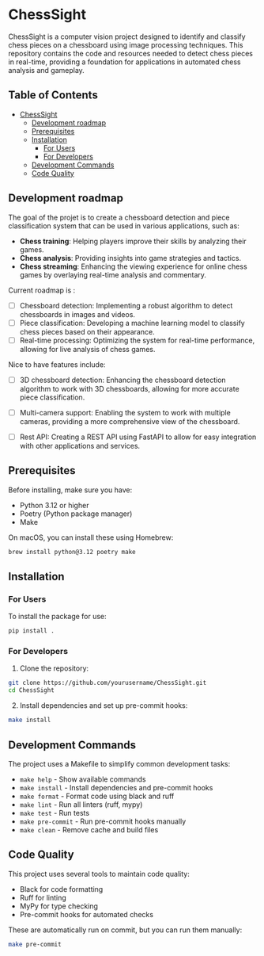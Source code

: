 # ChessSight

ChessSight is a computer vision project designed to identify and classify chess pieces on a chessboard using image processing techniques. This repository contains the code and resources needed to detect chess pieces in real-time, providing a foundation for applications in automated chess analysis and gameplay.

## Table of Contents
- [ChessSight](#chesssight)
  - [Development roadmap](#development-roadmap)
  - [Prerequisites](#prerequisites)
  - [Installation](#installation)
    - [For Users](#for-users)
    - [For Developers](#for-developers)
  - [Development Commands](#development-commands)
  - [Code Quality](#code-quality)

## Development roadmap

The goal of the projet is to create a chessboard detection and piece classification system that can be used in various applications, such as:
- **Chess training**: Helping players improve their skills by analyzing their games.
- **Chess analysis**: Providing insights into game strategies and tactics.
- **Chess streaming**: Enhancing the viewing experience for online chess games by overlaying real-time analysis and commentary.

Current roadmap is :

* [ ] Chessboard detection: Implementing a robust algorithm to detect chessboards in images and videos.
* [ ] Piece classification: Developing a machine learning model to classify chess pieces based on their appearance.
* [ ] Real-time processing: Optimizing the system for real-time performance, allowing for live analysis of chess games.

Nice to have features include:
* [ ] 3D chessboard detection: Enhancing the chessboard detection algorithm to work with 3D chessboards, allowing for more accurate piece classification.
* [ ] Multi-camera support: Enabling the system to work with multiple cameras, providing a more comprehensive view of the chessboard.
* [ ] Rest API: Creating a REST API using FastAPI to allow for easy integration with other applications and services.




## Prerequisites

Before installing, make sure you have:
- Python 3.12 or higher
- Poetry (Python package manager)
- Make

On macOS, you can install these using Homebrew:
```bash
brew install python@3.12 poetry make
```

## Installation

### For Users

To install the package for use:

```bash
pip install .
```

### For Developers

1. Clone the repository:
```bash
git clone https://github.com/yourusername/ChessSight.git
cd ChessSight
```

2. Install dependencies and set up pre-commit hooks:
```bash
make install
```



## Development Commands

The project uses a Makefile to simplify common development tasks:

- `make help` - Show available commands
- `make install` - Install dependencies and pre-commit hooks
- `make format` - Format code using black and ruff
- `make lint` - Run all linters (ruff, mypy)
- `make test` - Run tests
- `make pre-commit` - Run pre-commit hooks manually
- `make clean` - Remove cache and build files


## Code Quality

This project uses several tools to maintain code quality:
- Black for code formatting
- Ruff for linting
- MyPy for type checking
- Pre-commit hooks for automated checks

These are automatically run on commit, but you can run them manually:
```bash
make pre-commit
```
